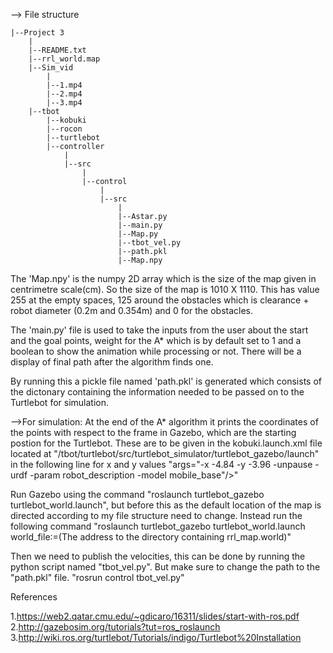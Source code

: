 --> File structure

	|--Project 3 
		|
		|--README.txt
		|--rrl_world.map
		|--Sim_vid
			|
			|--1.mp4
			|--2.mp4
			|--3.mp4
		|--tbot
			|--kobuki
			|--rocon
			|--turtlebot
			|--controller
				|
				|--src
					|
					|--control
						|
						|--src
							|
							|--Astar.py
							|--main.py
							|--Map.py
							|--tbot_vel.py
							|--path.pkl
							|--Map.npy


The 'Map.npy' is the numpy 2D array which is the size of the map given in centrimetre scale(cm). So the size of the map is 1010 X 1110. This has value 255 at the empty spaces, 125 around the obstacles which is clearance + robot diameter (0.2m and 0.354m) and 0 for the obstacles. 

The 'main.py' file is used to take the inputs from the user about the start and the goal points, weight for the A* which is by default set to 1 and a boolean to show the animation while processing or not. There will be a display of final path after the algorithm finds one. 

By running this a pickle file named 'path.pkl' is generated which consists of the dictonary containing the information needed to be passed on to the Turtlebot for simulation. 

-->For simulation:
At the end of the A* algorithm it prints the coordinates of the points with respect to the frame in Gazebo, which are the starting postion for the Turtlebot. These are to be given in the kobuki.launch.xml file located at "/tbot/turtlebot/src/turtlebot_simulator/turtlebot_gazebo/launch" in the following line for x and y values
"args="-x -4.84 -y -3.96 -unpause -urdf -param robot_description -model mobile_base"/>"

Run Gazebo using the command "roslaunch turtlebot_gazebo turtlebot_world.launch", but before this as the default location of the map is directed according to my file structure need to change. Instead run the following command
"roslaunch turtlebot_gazebo turtlebot_world.launch world_file:=(The address to the directory containing rrl_map.world)"

Then we need to publish the velocities, this can be done by running the python script named "tbot_vel.py". But make sure to change the path to the "path.pkl" file. 
"rosrun control tbot_vel.py"


References

1.https://web2.qatar.cmu.edu/~gdicaro/16311/slides/start-with-ros.pdf
2.http://gazebosim.org/tutorials?tut=ros_roslaunch
3.http://wiki.ros.org/turtlebot/Tutorials/indigo/Turtlebot%20Installation